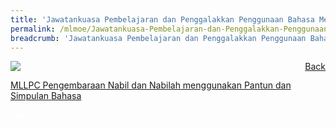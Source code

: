 ```yaml
---
title: 'Jawatankuasa Pembelajaran dan Penggalakkan Penggunaan Bahasa Melayu '
permalink: /mlmoe/Jawatankuasa-Pembelajaran-dan-Penggalakkan-Penggunaan-Bahasa-Melayu/
breadcrumb: 'Jawatankuasa Pembelajaran dan Penggalakkan Penggunaan Bahasa Melayu '
---
```

<a href="/gallery/pameran- bahasa- melayu-malay-language-exhibitions-e/community-partners/" style="float:right;">Back</a>
 <img src="/images/MLLPC-01.jpg"> <br/>

<a href="https://www.liinks.co/mllpc.secretariat" target="_blank"> MLLPC Pengembaraan Nabil dan Nabilah menggunakan Pantun dan Simpulan Bahasa </a>

<div class="btntop"><a href="#top" style="text-decoration:none;"><span style="color:white"><b>Top</b></span></a></div>
